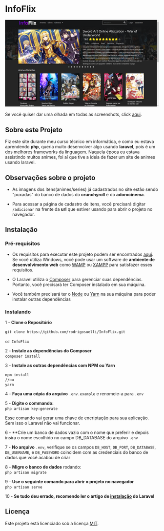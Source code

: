 # InfoFlix

![Screenshot](https://github.com/rodrigosuelli/InfoFlix/blob/master/screenshot.png)

Se você quiser dar uma olhada em todas as screenshots, click [aqui](https://drive.google.com/drive/folders/1AMb3vkXEdAruaHRhWOPTsYCWIP5ctUAe?usp=sharing).

## Sobre este Projeto

Fiz este site durante meu curso técnico em informática, e como eu estava aprendendo **php**, queria muito desenvolver algo usando **laravel**, pois é um dos melhores frameworks da linguagem. Naquela época eu estava assistindo muitos animes, foi aí que tive a ideia de fazer um site de animes usando laravel.

## Observações sobre o projeto

- As imagens dos itens(animes/series) já cadastrados no site estão sendo "puxadas" do banco de dados do **crunchyroll** e do **adorocinema**.

- Para acessar a página de cadastro de itens, você precisará digitar `/adicionar` na frente da **url** que estiver usando para abrir o projeto no navegador.

## Instalação

### Pré-requisitos

- Os requisitos para executar este projeto podem ser encontrados [aqui](https://laravel.com/docs/6.x/installation#server-requirements). Se você utiliza Windows, você pode usar um software de **ambiente de desenvolvimento web** como [WAMP](http://www.wampserver.com/en/) ou [XAMPP](https://www.apachefriends.org/pt_br/index.html) para satisfazer esses requisitos.

- O Laravel utiliza o [Composer](https://getcomposer.org/) para gerenciar suas dependências. Portanto, você precisará ter Composer instalado em sua máquina.

- Você também precisará ter o [Node](https://nodejs.org/en/) ou [Yarn](https://legacy.yarnpkg.com/en/) na sua máquina para poder instalar outras dependências

### Instalando

1 - **Clone o Repositório**

```
git clone https://github.com/rodrigosuelli/InfoFlix.git

cd InfoFlix
```

2 - **Instale as dependências do Composer**  
`composer install`

3 - **Instale as outras dependências com NPM ou Yarn**

```
npm install
//ou
yarn
```

4 - **Faça uma cópia do arquivo** `.env.example` e renomeie-a para `.env`

5 - **Digite o commando:**  
`
php artisan key:generate
`

Esse comando vai gerar uma chave de encriptação para sua aplicação. Sem isso o Laravel não vai funcionar.

6 - **Crie um banco de dados vazio com o nome que preferir e depois insira o nome escolhido no campo DB_DATABASE do arquivo `.env`

7 - **No arquivo** `.env`, verifique se os campos `DB_HOST`, `DB_PORT`, `DB_DATABASE`, `DB_USERNAME`, e `DB_PASSWORD` coincidem com as credenciais do banco de dados que você acabou de criar

8 - **Migre o banco de dados** rodando:  
`php artisan migrate`

9 - **Use o seguinte comando para abrir o projeto no navegador**  
`php artisan serve`

10 - **Se tudo deu errado, recomendo ler o artigo de [instalação](https://laravel.com/docs/6.x/installation) do Laravel**

## Licença
Este projeto está licenciado sob a licença [MIT](https://github.com/rodrigosuelli/InfoFlix/blob/master/LICENSE).
